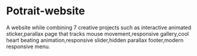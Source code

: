 # Potrait-website
A website while combining 7 creative projects such as interactive animated sticker,parallax page that tracks mouse movement,responsive gallery,cool heart beating animation,responsive slider,hidden parallax footer,modern responsive menu.
